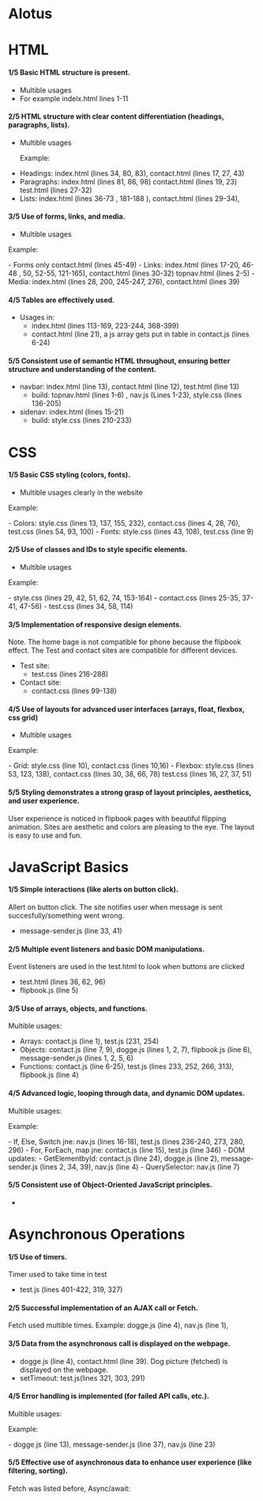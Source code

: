 # Alotus

# HTML
#### 1/5 Basic HTML structure is present.
- Multible usages
- For example indelx.html lines 1-11

#### 2/5 HTML structure with clear content differentiation (headings, paragraphs, lists).
- Multible usages
  <p>Example:</p>
- Headings: index.html (lines 34, 80, 83), contact.html (lines 17, 27, 43)
- Paragraphs: index.html (lines 81, 86, 98) contact.html (lines 19, 23) test.html (lines 27-32)
- Lists: index.html (lines 36-73 , 181-188 ), contact.html (lines 29-34), 

#### 3/5 Use of forms, links, and media.
- Multible usages
 <p>Example:</p>
- Forms only contact.html (lines 45-49)
- Links: index.html (lines 17-20, 46-48 , 50, 52-55, 121-165), contact.html (lines 30-32) topnav.html (lines 2-5)
- Media: index.html (lines 28, 200, 245-247, 276), contact.html (lines 39)

#### 4/5 Tables are effectively used.
- Usages in:
  - index.html (lines 113-169, 223-244, 368-399)
  - contact.html (line 21), a js array gets put in table in contact.js (lines 6-24)

#### 5/5 Consistent use of semantic HTML throughout, ensuring better structure and understanding of the content.
- navbar: index.html (line 13), contact.html (line 12), test.html (line 13)
  - build: topnav.html (lines 1-6) , nav.js (Lines 1-23), style.css (lines 136-205)
- sidenav: index.html (lines 15-21)
  - build: style.css (lines 210-233)


# CSS 

#### 1/5 Basic CSS styling (colors, fonts).
- Multible usages clearly in the website
 <p>Example:</p>
- Colors: style.css (lines 13, 137, 155, 232), contact.css (lines 4, 28, 76), test.css (lines 54, 93, 100)
- Fonts: style.css (lines 43, 108), test.css (line 9)

#### 2/5 Use of classes and IDs to style specific elements.
- Multible usages
 <p>Example:</p>
- style.css (lines 29, 42, 51, 62, 74, 153-164)
- contact.css (lines 25-35, 37-41, 47-56)
- test.css (lines 34, 58, 114)


#### 3/5 Implementation of responsive design elements.
Note. The home bage is not compatible for phone because the flipbook effect. The Test and contact sites are compatible for different devices.
- Test site:
  - test.css (lines 216-288)
- Contact site:
  - contact.css (lines 99-138)


#### 4/5 Use of layouts for advanced user interfaces (arrays, float, flexbox, css grid)
- Multible usages
 <p>Example:</p>
- Grid: style.css (line 10), contact.css (lines 10,16)
- Flexbox: style.css (lines 53, 123, 138), contact.css (lines 30, 38, 66, 78) test.css (lines 16, 27, 37, 51)

#### 5/5 Styling demonstrates a strong grasp of layout principles, aesthetics, and user experience.
User experience is noticed in flipbook pages with beautiful flipping animation. Sites are aesthetic and colors are pleasing to the eye. The layout is easy to use and fun. 

# JavaScript Basics

#### 1/5 Simple interactions (like alerts on button click).
Allert on button click. The site notifies user when message is sent succesfully/something went wrong. 
- message-sender.js (line 33, 41) 


#### 2/5 Multiple event listeners and basic DOM manipulations.
Event listeners are used in the test.html to look when buttons are clicked
- test.html (lines 36, 62, 96)
- flipbook.js (line 5)


#### 3/5 Use of arrays, objects, and functions.
Multible usages:
- Arrays: contact.js (line 1), test.js (231, 254)
- Objects: contact.js (line 7, 9), dogge.js (lines 1, 2, 7), flipbook.js (line 6), message-sender.js (lines 1, 2, 5, 6)
- Functions: contact.js (line 6-25), test.js (lines 233, 252, 266, 313), flipbook.js (line 4)


#### 4/5 Advanced logic, looping through data, and dynamic DOM updates.
Multible usages:
 <p>Example:</p>
-  If, Else, Switch jne: nav.js (lines 16-18), test.js (lines 236-240, 273, 280, 296)
-  For, ForEach, map jne: contact.js (line 15), test.js (line 346)
- DOM updates:
  - GetElementbyId: contact.js (line 24), dogge.js (line 2), message-sender.js (lines 2, 34, 39), nav.js (line 4)
  - QuerySelector: nav.js (line 7)

#### 5/5 Consistent use of Object-Oriented JavaScript principles.
-

# Asynchronous Operations

#### 1/5 Use of timers.
Timer used to take time in test
- test.js (lines 401-422, 319, 327)

#### 2/5 Successful implementation of an AJAX call or Fetch.
Fetch used multible times.
Example: dogge.js (line 4), nav.js (line 1), 

#### 3/5 Data from the asynchronous call is displayed on the webpage.
- dogge.js (line 4), contact.html (line 39). Dog picture (fetched) is displayed on the webpage. 
- setTimeout: test.js(lines 321, 303, 291)


#### 4/5 Error handling is implemented (for failed API calls, etc.).
Multible usages:
 <p>Example:</p>
- dogge.js (line 13), message-sender.js (line 37), nav.js (line 23)

#### 5/5 Effective use of asynchronous data to enhance user experience (like filtering, sorting).
Fetch was listed before,
Async/await: 
